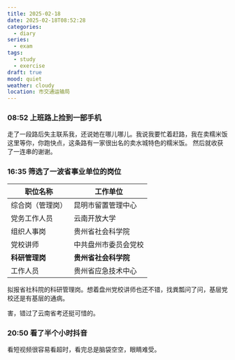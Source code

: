 ```yaml
---
title: 2025-02-18
date: 2025-02-18T08:52:28
categories:
  - diary
series:
  - exam
tags:
  - study
  - exercise
draft: true
mood: quiet
weather: cloudy
location: 市交通运输局
---
```



### 08:52 上班路上捡到一部手机

走了一段路后失主联系我，还说她在哪儿哪儿。我说我要忙着赶路，我在卖糯米饭这里等你，你跑快点，这条路有一家很出名的卖水城特色的糯米饭。
然后就收获了一连串的谢谢。

### 16:35 筛选了一波省事业单位的岗位

| 职位名称      | 工作单位         |
| --------- | ------------ |
| 综合岗（管理岗）  | 昆明市留置管理中心    |
| 党务工作人员    | 云南开放大学       |
| 组织人事岗     | 贵州省社会科学院     |
| 党校讲师      | 中共盘州市委员会党校   |
| **科研管理岗** | **贵州省社会科学院** |
| 工作人员      | 贵州省应急技术中心    |
拟报省社科院的科研管理岗。想着盘州党校讲师也还不错，找粪瓢问了问，基层党校还是有基层的通病。

害，错过了云南省考还挺可惜的。


### 20:50 看了半个小时抖音

看短视频很容易看超时，看完总是脑袋空空，眼睛难受。
